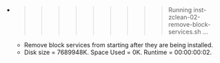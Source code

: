 * >>>>>>>>> Running inst-zclean-02-remove-block-services.sh ...
  * Remove block services from starting after they are being installed.
  * Disk size = 7689948K. Space Used = 0K. Runtime = 00:00:00:02.
